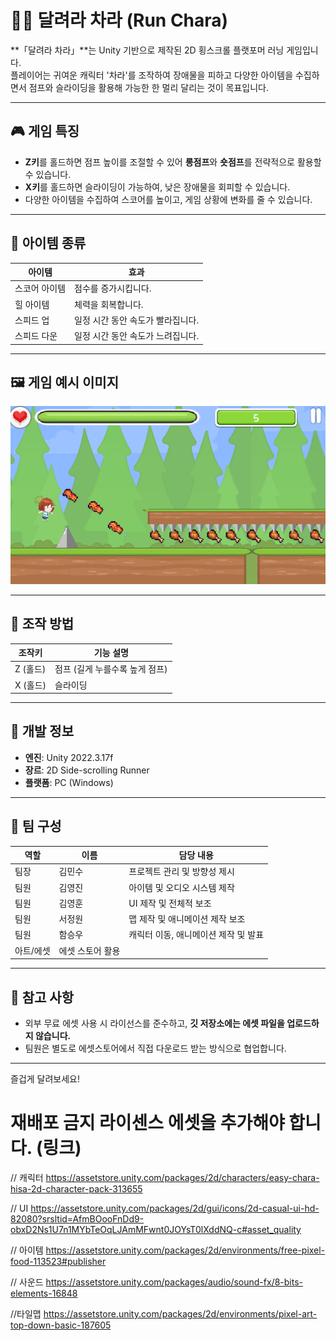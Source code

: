 # 🏃‍♀️ 달려라 차라 (Run Chara)

**「달려라 차라」**는 Unity 기반으로 제작된 2D 횡스크롤 플랫포머 러닝 게임입니다.  
플레이어는 귀여운 캐릭터 '차라'를 조작하여 장애물을 피하고 다양한 아이템을 수집하면서 점프와 슬라이딩을 활용해 가능한 한 멀리 달리는 것이 목표입니다.

---

## 🎮 게임 특징

- **Z키**를 홀드하면 점프 높이를 조절할 수 있어 **롱점프**와 **숏점프**를 전략적으로 활용할 수 있습니다.
- **X키**를 홀드하면 슬라이딩이 가능하여, 낮은 장애물을 회피할 수 있습니다.
- 다양한 아이템을 수집하여 스코어를 높이고, 게임 상황에 변화를 줄 수 있습니다.

---

## 🧩 아이템 종류

| 아이템       | 효과                           |
|--------------|--------------------------------|
| 스코어 아이템 | 점수를 증가시킵니다.            |
| 힐 아이템     | 체력을 회복합니다.              |
| 스피드 업     | 일정 시간 동안 속도가 빨라집니다. |
| 스피드 다운   | 일정 시간 동안 속도가 느려집니다. |

---

## 🖼️ 게임 예시 이미지

![게임 화면 예시](./Assets/Sprites/PlayScreenShot.png)

---

## 🔧 조작 방법

| 조작키 | 기능 설명           |
|--------|--------------------|
| Z (홀드) | 점프 (길게 누를수록 높게 점프) |
| X (홀드) | 슬라이딩           |

---

## 📌 개발 정보

- **엔진**: Unity 2022.3.17f
- **장르**: 2D Side-scrolling Runner
- **플랫폼**: PC (Windows)

---

## 👥 팀 구성

| 역할 | 이름 | 담당 내용 |
|------|------|-----------|
| 팀장 | 김민수 | 프로젝트 관리 및 방향성 제시 |
| 팀원 | 김영진 | 아이템 및 오디오 시스템 제작 |
| 팀원 | 김영훈 | UI 제작 및 전체적 보조 |
| 팀원 | 서정원 | 맵 제작 및 애니메이션 제작 보조 |
| 팀원 | 함승우 | 캐릭터 이동, 애니메이션 제작 및 발표 |
| 아트/에셋 | 에셋 스토어 활용 |

---

## 💬 참고 사항

- 외부 무료 에셋 사용 시 라이선스를 준수하고, **깃 저장소에는 에셋 파일을 업로드하지 않습니다.**
- 팀원은 별도로 에셋스토어에서 직접 다운로드 받는 방식으로 협업합니다.

---

즐겁게 달려보세요!

# 재배포 금지 라이센스 에셋을 추가해야 합니다. (링크)
// 캐릭터
https://assetstore.unity.com/packages/2d/characters/easy-chara-hisa-2d-character-pack-313655

// UI
https://assetstore.unity.com/packages/2d/gui/icons/2d-casual-ui-hd-82080?srsltid=AfmBOooFnDd9-obxD2Ns1U7n1MYbTeOqLJAmMFwnt0JOYsT0lXddNQ-c#asset_quality 

// 아이템
https://assetstore.unity.com/packages/2d/environments/free-pixel-food-113523#publisher 

// 사운드
https://assetstore.unity.com/packages/audio/sound-fx/8-bits-elements-16848

//타일맵
https://assetstore.unity.com/packages/2d/environments/pixel-art-top-down-basic-187605
